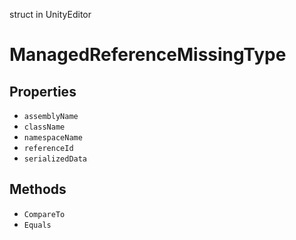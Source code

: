 struct in UnityEditor
# ManagedReferenceMissingType

## Properties
- `assemblyName`
- `className`
- `namespaceName`
- `referenceId`
- `serializedData`
## Methods
- `CompareTo`
- `Equals`
